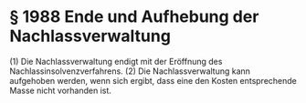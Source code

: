 # § 1988 Ende und Aufhebung der Nachlassverwaltung
(1) Die Nachlassverwaltung endigt mit der Eröffnung des Nachlassinsolvenzverfahrens.
(2) Die Nachlassverwaltung kann aufgehoben werden, wenn sich ergibt, dass eine den Kosten entsprechende Masse nicht vorhanden ist.